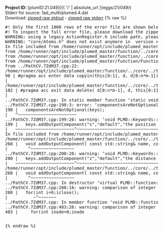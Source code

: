 **Project ID:** [plumID:21.049]({{ '/' | absolute_url }}eggs/21/049/)  
Stderr for source:  1ad_multi/plumed.4.dat   
Download: [zipped raw stdout](plumed.4.dat.plumed_master.stdout.txt.zip) - [zipped raw stderr](plumed.4.dat.plumed_master.stderr.txt.zip) 
{% raw %}
<pre>
#! Only the first 1000 rows of the error file are shown below
#! To inspect the full error file, please download the zipped raw stderr file above
WARNING: using a legacy ActionRegister.h include path, please use <<#include "core/ActionRegister.h">>
WARNING: "core/Atoms.h" does not exist anymore in  version >=2.10, you should change your code.
In file included from /home/runner/opt/include/plumed_master/function/../core/../tools/Tools.h:27,
from /home/runner/opt/include/plumed_master/function/../core/Action.h:28,
from /home/runner/opt/include/plumed_master/function/../core/ActionWithValue.h:25,
from /home/runner/opt/include/plumed_master/function/Function.h:25,
from ../PathCV.7ZdM37.cpp:22:
/home/runner/opt/include/plumed_master/function/../core/../tools/Tensor.h:98: warning: ignoring ‘#pragma acc enter’ [-Wunknown-pragmas]
98 | #pragma acc enter data copyin(this[0:1], d, d[0:n*m-1])
|
/home/runner/opt/include/plumed_master/function/../core/../tools/Tensor.h:102: warning: ignoring ‘#pragma acc exit’ [-Wunknown-pragmas]
102 | #pragma acc exit data delete( d[0:n*m-1], d, this[0:1])
|
../PathCV.7ZdM37.cpp: In static member function ‘static void PLMD::function::PathCV::registerKeywords(PLMD::Keywords&)’:
../PathCV.7ZdM37.cpp:198:3: error: ‘componentsAreNotOptional’ was not declared in this scope
198 |   componentsAreNotOptional(keys);
|   ^~~~~~~~~~~~~~~~~~~~~~~~
../PathCV.7ZdM37.cpp:199:26: warning: ‘void PLMD::Keywords::addOutputComponent(const std::string&, const std::string&, const std::string&)’ is deprecated: Use addOutputComponent with four argument and specify valid types for value from scalar/vector/matrix/grid [-Wdeprecated-declarations]
199 |   keys.addOutputComponent("s","default","the position on the path");
|   ~~~~~~~~~~~~~~~~~~~~~~~^~~~~~~~~~~~~~~~~~~~~~~~~~~~~~~~~~~~~~~~~~
In file included from /home/runner/opt/include/plumed_master/function/../core/Action.h:27:
/home/runner/opt/include/plumed_master/function/../core/../tools/Keywords.h:268:8: note: declared here
268 |   void addOutputComponent( const std::string& name, const std::string& key, const std::string& descr );
|        ^~~~~~~~~~~~~~~~~~
../PathCV.7ZdM37.cpp:200:26: warning: ‘void PLMD::Keywords::addOutputComponent(const std::string&, const std::string&, const std::string&)’ is deprecated: Use addOutputComponent with four argument and specify valid types for value from scalar/vector/matrix/grid [-Wdeprecated-declarations]
200 |   keys.addOutputComponent("z","default","the distance from the path");
|   ~~~~~~~~~~~~~~~~~~~~~~~^~~~~~~~~~~~~~~~~~~~~~~~~~~~~~~~~~~~~~~~~~~~
/home/runner/opt/include/plumed_master/function/../core/../tools/Keywords.h:268:8: note: declared here
268 |   void addOutputComponent( const std::string& name, const std::string& key, const std::string& descr );
|        ^~~~~~~~~~~~~~~~~~
../PathCV.7ZdM37.cpp: In destructor ‘virtual PLMD::function::PathCV::~PathCV()’:
../PathCV.7ZdM37.cpp:208:16: warning: comparison of integer expressions of different signedness: ‘int’ and ‘unsigned int’ [-Wsign-compare]
208 |   for(int i=0;i<mw_n_;++i){
|               ~^~~~~~
../PathCV.7ZdM37.cpp: In constructor ‘PLMD::function::PathCV::PathCV(const PLMD::ActionOptions&)’:
../PathCV.7ZdM37.cpp:236:16: warning: comparison of integer expressions of different signedness: ‘int’ and ‘unsigned int’ [-Wsign-compare]
236 |   for(int i=0;i<mw_n_;++i){
|               ~^~~~~~
../PathCV.7ZdM37.cpp:259:11: warning: comparison of integer expressions of different signedness: ‘int’ and ‘unsigned int’ [-Wsign-compare]
259 |       if(i==mw_id_) ifiles[i]->close();
|          ~^~~~~~~~
../PathCV.7ZdM37.cpp: In member function ‘void PLMD::function::PathCV::generatePath()’:
../PathCV.7ZdM37.cpp:483:26: warning: comparison of integer expressions of different signedness: ‘int’ and ‘unsigned int’ [-Wsign-compare]
483 |     for(int inode=0;inode<nnodes;inode++){
|                     ~~~~~^~~~~~~
../PathCV.7ZdM37.cpp: In member function ‘void PLMD::function::PathCV::readMultipleWalkers()’:
../PathCV.7ZdM37.cpp:941:16: warning: comparison of integer expressions of different signedness: ‘int’ and ‘unsigned int’ [-Wsign-compare]
941 |   for(int i=0;i<mw_n_;++i){
|               ~^~~~~~
../PathCV.7ZdM37.cpp:942:9: warning: comparison of integer expressions of different signedness: ‘int’ and ‘unsigned int’ [-Wsign-compare]
942 |     if(i==mw_id_) continue;
|        ~^~~~~~~~
../PathCV.7ZdM37.cpp:957:5: error: invalid use of incomplete type ‘class PLMD::Communicator’
957 |     comm.Barrier();
|     ^~~~
In file included from /home/runner/opt/include/plumed_master/function/../core/../tools/OFile.h:25,
from /home/runner/opt/include/plumed_master/function/../core/../tools/Log.h:25,
from /home/runner/opt/include/plumed_master/function/../core/Action.h:30:
/home/runner/opt/include/plumed_master/function/../core/../tools/FileBase.h:29:7: note: forward declaration of ‘class PLMD::Communicator’
29 | class Communicator;
|       ^~~~~~~~~~~~
../PathCV.7ZdM37.cpp:958:5: error: invalid use of incomplete type ‘class PLMD::Communicator’
958 |     multi_sim_comm.Barrier();
|     ^~~~~~~~~~~~~~
/home/runner/opt/include/plumed_master/function/../core/../tools/FileBase.h:29:7: note: forward declaration of ‘class PLMD::Communicator’
29 | class Communicator;
|       ^~~~~~~~~~~~
terminate called after throwing an instance of 'PLMD::Plumed::ExceptionError'
what():
(core/PlumedMain.cpp:1502) void PLMD::PlumedMain::load(const std::string&)
An error happened while executing command env PLUMED_ROOT='/home/runner/opt/lib/plumed_master' PLUMED_VERSION='2.11.0-dev' PLUMED_HTMLDIR='/home/runner/opt/share/doc/plumed_master' PLUMED_INCLUDEDIR='/home/runner/opt/include' PLUMED_PROGRAM_NAME='plumed_master' PLUMED_IS_INSTALLED='yes' "/home/runner/opt/lib/plumed_master"/scripts/mklib.sh -n -o ./../PathCV.2.11.0-dev.so ../PathCV.cpp

[pkrvm7jw40e0xgp:09904] *** Process received signal ***
[pkrvm7jw40e0xgp:09904] Signal: Aborted (6)
[pkrvm7jw40e0xgp:09904] Signal code:  (-6)
[pkrvm7jw40e0xgp:09904] [ 0] /lib/x86_64-linux-gnu/libc.so.6(+0x45330)[0x7f48ad245330]
[pkrvm7jw40e0xgp:09904] [ 1] /lib/x86_64-linux-gnu/libc.so.6(pthread_kill+0x11c)[0x7f48ad29eb2c]
[pkrvm7jw40e0xgp:09904] [ 2] /lib/x86_64-linux-gnu/libc.so.6(gsignal+0x1e)[0x7f48ad24527e]
[pkrvm7jw40e0xgp:09904] [ 3] /lib/x86_64-linux-gnu/libc.so.6(abort+0xdf)[0x7f48ad2288ff]
[pkrvm7jw40e0xgp:09904] [ 4] /lib/x86_64-linux-gnu/libstdc++.so.6(+0xa5ff5)[0x7f48ad6a5ff5]
[pkrvm7jw40e0xgp:09904] [ 5] /lib/x86_64-linux-gnu/libstdc++.so.6(+0xbb0da)[0x7f48ad6bb0da]
[pkrvm7jw40e0xgp:09904] [ 6] /lib/x86_64-linux-gnu/libstdc++.so.6(_ZSt10unexpectedv+0x0)[0x7f48ad6a5a55]
[pkrvm7jw40e0xgp:09904] [ 7] /lib/x86_64-linux-gnu/libstdc++.so.6(+0xa5a6f)[0x7f48ad6a5a6f]
[pkrvm7jw40e0xgp:09904] [ 8] plumed_master(+0x146dd)[0x55a5bbf816dd]
[pkrvm7jw40e0xgp:09904] [ 9] /lib/x86_64-linux-gnu/libc.so.6(+0x2a1ca)[0x7f48ad22a1ca]
[pkrvm7jw40e0xgp:09904] [10] /lib/x86_64-linux-gnu/libc.so.6(__libc_start_main+0x8b)[0x7f48ad22a28b]
[pkrvm7jw40e0xgp:09904] [11] plumed_master(+0x15365)[0x55a5bbf82365]
[pkrvm7jw40e0xgp:09904] *** End of error message ***
</pre>
{% endraw %}
